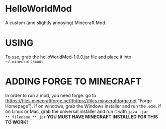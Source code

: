 # HelloWorldMod
A custom (and slightly annoying) Minecraft Mod.

# USING
To use, grab the helloWorldMod-1.0.0.jar file and place it into `~/.minecraft/mods`

# ADDING FORGE TO MINECRAFT
In order to run a mod, you need forge. go to [https://files.minecraftforge.net](https://files.minecraftforge.net "Forge Homepage"). If on windows, 
grab the Windows installer and run the .exe. if on Linux or Mac, grab the universal installer and run it with 
`java -jar **_filename_**.jar`
**YOU MUST HAVE MINECRAFT INSTALLED FOR THIS TO WORK!**
